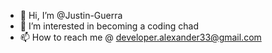 - 👋 Hi, I’m @Justin-Guerra
- 👀 I’m interested in becoming a coding chad
- 📫 How to reach me @ developer.alexander33@gmail.com

